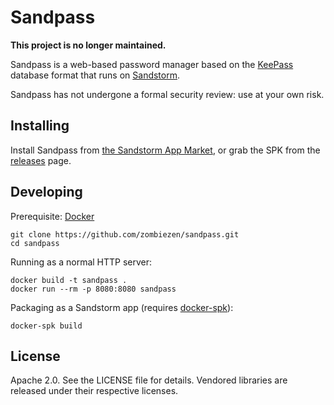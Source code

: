 # Sandpass

**This project is no longer maintained.**

Sandpass is a web-based password manager based on the [KeePass][keepass]
database format that runs on [Sandstorm][sandstorm].

Sandpass has not undergone a formal security review: use at your own risk.

[keepass]: http://keepass.info/
[sandstorm]: https://sandstorm.io/

## Installing

Install Sandpass from [the Sandstorm App Market][sandpass-app-market],
or grab the SPK from the [releases][releases] page.

[sandpass-app-market]: https://apps.sandstorm.io/app/rq41p170hcs5rzg66axggv8r90fjcssdky8891kq5s7jcpm1813h
[releases]: https://github.com/zombiezen/sandpass/releases

## Developing

Prerequisite: [Docker](https://docs.docker.com/install/)

```
git clone https://github.com/zombiezen/sandpass.git
cd sandpass
```

Running as a normal HTTP server:

```
docker build -t sandpass .
docker run --rm -p 8080:8080 sandpass
```

Packaging as a Sandstorm app (requires [docker-spk][]):

```
docker-spk build
```

[docker-spk]: https://github.com/zenhack/docker-spk

## License

Apache 2.0. See the LICENSE file for details. Vendored libraries are released
under their respective licenses.
